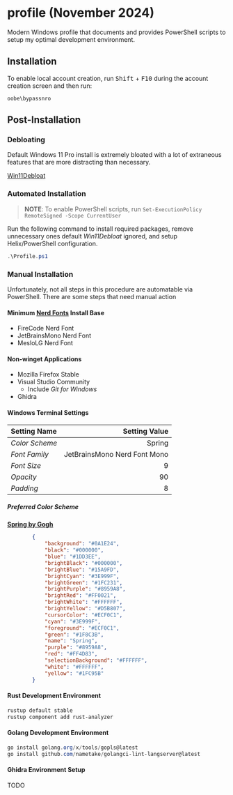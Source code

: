 # profile (November 2024)
Modern Windows profile that documents and provides PowerShell scripts to setup my optimal development environment.

## Installation 
To enable local account creation, run <kbd>Shift</kbd> + <kbd>F10</kbd> during the account creation screen and then run:
```pwsh
oobe\bypassnro
```
## Post-Installation
### Debloating
Default Windows 11 Pro install is extremely bloated with a lot of extraneous features that are more distracting than necessary.

[Win11Debloat](https://github.com/Raphire/Win11Debloat)

### Automated Installation
> **NOTE**: To enable PowerShell scripts, run `Set-ExecutionPolicy RemoteSigned -Scope CurrentUser` 

Run the following command to install required packages, remove unnecessary ones default _Win11Debloat_ ignored, and setup Helix/PowerShell configuration.

```powershell
.\Profile.ps1
```

### Manual Installation
Unfortunately, not all steps in this procedure are automatable via PowerShell. There are some steps that need manual action

#### Minimum [Nerd Fonts](https://www.nerdfonts.com/font-downloads) Install Base
* FireCode Nerd Font
* JetBrainsMono Nerd Font
* MesloLG Nerd Font

#### Non-winget Applications
* Mozilla Firefox Stable
* Visual Studio Community
  * Include _Git for Windows_
* Ghidra

#### Windows Terminal Settings
| Setting Name   | Setting Value                |
| :---           |                         ---: |
| _Color Scheme_ |                       Spring |
| _Font Family_  | JetBrainsMono Nerd Font Mono |
| _Font Size_    |                            9 |
| _Opacity_      |                           90 |
| _Padding_      |                            8 |

##### Preferred Color Scheme
[**Spring by Gogh**](https://gogh-co.github.io/Gogh)
```json
        {
            "background": "#0A1E24",
            "black": "#000000",
            "blue": "#1DD3EE",
            "brightBlack": "#000000",
            "brightBlue": "#15A9FD",
            "brightCyan": "#3E999F",
            "brightGreen": "#1FC231",
            "brightPurple": "#8959A8",
            "brightRed": "#FF0021",
            "brightWhite": "#FFFFFF",
            "brightYellow": "#D5B807",
            "cursorColor": "#ECF0C1",
            "cyan": "#3E999F",
            "foreground": "#ECF0C1",
            "green": "#1F8C3B",
            "name": "Spring",
            "purple": "#8959A8",
            "red": "#FF4D83",
            "selectionBackground": "#FFFFFF",
            "white": "#FFFFFF",
            "yellow": "#1FC95B"
        }
```

#### Rust Development Environment
```powershell
rustup default stable
rustup component add rust-analyzer
```

#### Golang Development Environment
```powershell
go install golang.org/x/tools/gopls@latest
go install github.com/nametake/golangci-lint-langserver@latest
```

#### Ghidra Environment Setup
TODO

